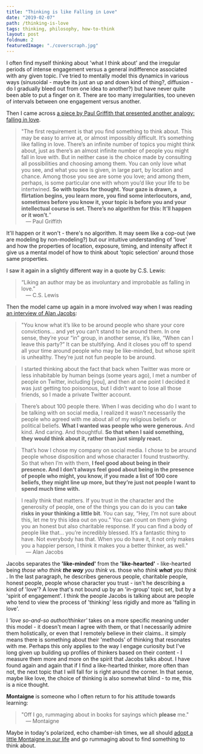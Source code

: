 ```yaml
---
title: "Thinking is like Falling in Love"
date: "2019-02-07"
path: /thinking-is-love
tags: thinking, philosophy, how-to-think
layout: post
foldnum: 2
featuredImage: "./coverscraph.jpg"
---
```


I often find myself thinking about 'what I think about' and the irregular periods of intense engagement versus a general indifference associated with any given topic. I've tried to mentally model this dynamics in various ways (sinusoidal - maybe its just an up and down kind of thing?, diffusion - do I gradually bleed out from one idea to another?) but have never quite been able to put a finger on it. There are too many irregularities, too uneven of intervals between one engagement versus another.

Then I came across [a piece by Paul Griffith that presented another analogy: falling in love](https://www.firstthings.com/article/2018/05/letter-to-an-aspiring-intellectual).

> "The first requirement is that you find something to think about. This may be easy to arrive at, or almost impossibly difficult. It’s something like falling in love. There’s an infinite number of topics you might think about, just as there’s an almost infinite number of people you might fall in love with. But in neither case is the choice made by consulting all possibilities and choosing among them. You can only love what you see, and what you see is given, in large part, by location and chance. Among those you see are some you love; and among them, perhaps, is some particular one with whom you’d like your life to be intertwined. **So with topics for thought. Your gaze is drawn, a flirtation begins, you learn more, you find some interlocutors, and, sometimes before you know it, your topic is before you and your intellectual course is set. There’s no algorithm for this: It’ll happen or it won’t.**" <br />&nbsp;&nbsp; &mdash; Paul Griffith

It'll happen or it won't - there's no algorithm. It may seem like a cop-out (we are modeling by non-modeling?) but our intuitive understanding of 'love' and how the properties of location, exposure, timing, and intensity affect it give us a mental model of how to think about 'topic selection' around those same properties.

I saw it again in a slightly different way in a quote by C.S. Lewis:
> “Liking an author may be as involuntary and improbable as falling in love.” <br />&nbsp;&nbsp; &mdash; C.S. Lewis

Then the model came up again in a more involved way when I was reading [an interview of Alan Jacobs](https://austinkleon.com/2018/03/31/like-minded-vs-like-hearted/):

> "You know what it’s like to be around people who share your core convictions… and yet you can’t stand to be around them. In one sense, they’re your “in” group, in another sense, it’s like, “When can I leave this party?” It can be stultifying. And it closes you off to spend all your time around people who may be like-minded, but whose spirit is unhealthy. They’re just not fun people to be around.

> I started thinking about the fact that back when Twitter was more or less inhabitable by human beings (some years ago), I met a number of people on Twitter, including [you], and then at one point I decided it was just getting too poisonous, but I didn’t want to lose all those friends, so I made a private Twitter account.

> There’s about 100 people there. When I was deciding who do I want to be talking with on social media, I realized it wasn’t necessarily the people who agreed with me about all of my religious beliefs or political beliefs. **What I wanted was people who were generous.** And kind. And caring. And thoughtful. **So that when I said something, they would think about it, rather than just simply react.**

> That’s how I chose my company on social media. I chose to be around people whose disposition and whose character I found trustworthy. So that when I’m with them, **I feel good about being in their presence. And I don’t always feel good about being in the presence of people who might, you know, if you made a list of 100 core beliefs, they might line up more, but they’re just not people I want to spend much time with.**

> I really think that matters. If you trust in the character and the generosity of people, one of the things you can do is you can **take risks in your thinking a little bit**. You can say, “Hey, I’m not sure about this, let me try this idea out on you.” You can count on them giving you an honest but also charitable response. If you can find a body of people like that… you’re incredibly blessed. It’s a fantastic thing to have. Not everybody has that. When you do have it, it not only makes you a happier person, I think it makes you a better thinker, as well."
<br />&nbsp;&nbsp; &mdash; Alan Jacobs

Jacobs separates the **'like-minded'** from the **'like-hearted'** - like-hearted being *those who think* ***the way*** *you think* vs. those who *think* ***what*** *you think* . In the last paragraph, he describes generous people, charitable people, honest people, people whose character you trust - isn't he describing a kind of 'love'? A love that's not bound up by an 'in-group' topic set, but by a 'spirit of engagement'. I think the people Jacobs is talking about are people who tend to view the process of 'thinking' less rigidly and more as 'falling in love'.

I *'love so-and-so author/thinker'* takes on a more specific meaning under this model - it doesn't mean I agree with them, or that I necessarily admire them holistically, or even that I remotely believe in their claims.. it simply means there is something about their 'methods' of thinking that resonates with me. Perhaps this only applies to the way I engage curiosity but I've long given up building up profiles of thinkers based on their content - I measure them more and more on the spirit that Jacobs talks about. I have found again and again that if I find a like-hearted thinker, more often than not, the next topic that I will fall for is right around the corner. In that sense, maybe like love, the choice of thinking is also somewhat blind - to me, this is a nice thought. 

**Montaigne** is someone who I often return to for his attitude towards learning:
> "Off I go, rummaging about in books for sayings which **please** me." <br />&nbsp;&nbsp; &mdash; Montaigne

Maybe in today's polarized, echo chamber-ish times, we all should [adopt a little Montaigne in our life](https://www.amazon.com/How-Live-Montaigne-Question-Attempts/dp/1590514831) and go rummaging about to find something to think about.
